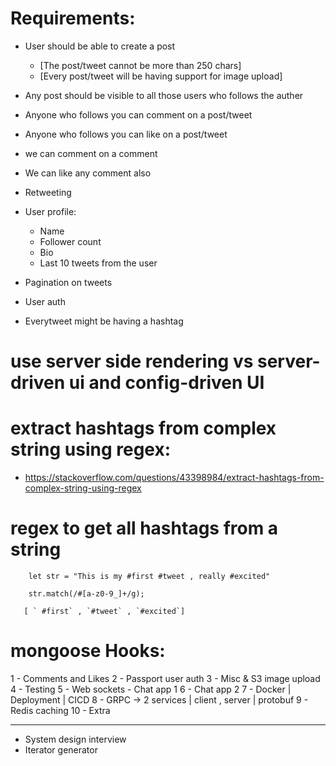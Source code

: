 # Requirements:

- User should be able to create a post
    - [The post/tweet cannot be more than 250 chars]
    - [Every post/tweet will be having support for image upload]

- Any post should be visible to all those users who follows the auther
- Anyone who follows you can comment on a post/tweet
- Anyone who follows you can like on a post/tweet
- we can comment on a comment
- We can like any comment also
- Retweeting

- User profile:
    - Name
    - Follower count
    - Bio
    - Last 10 tweets from the user

- Pagination on tweets
- User auth

- Everytweet might be having a hashtag

# use server side rendering vs server-driven ui  and config-driven UI

# extract hashtags from complex string using regex:
- https://stackoverflow.com/questions/43398984/extract-hashtags-from-complex-string-using-regex

# regex to get all hashtags from a string

```
    let str = "This is my #first #tweet , really #excited"

    str.match(/#[a-z0-9_]+/g);

   [ ` #first` , `#tweet` , `#excited`]
```

# mongoose Hooks:


1 - Comments and Likes
2 - Passport user auth
3 - Misc & S3 image upload
4 - Testing
5 - Web sockets - Chat app 1
6 - Chat app 2
7 - Docker | Deployment | CICD
8 - GRPC -> 2 services | client , server | protobuf
9 - Redis caching
10 - Extra







------------------------------------------------------------------
- System design interview
- Iterator generator